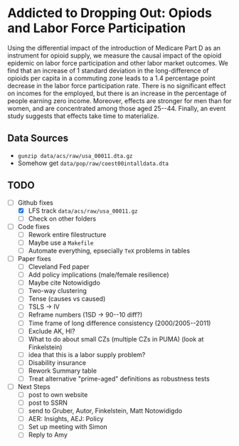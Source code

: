 # Addicted to Dropping Out: Opiods and Labor Force Participation
Using the differential impact of the introduction of Medicare Part D as an instrument for opioid supply, we measure the causal impact of the opioid epidemic on labor force participation and other labor market outcomes.  We find that an increase of 1 standard deviation in the long-difference of opioids per capita in a commuting zone leads to a 1.4 percentage point decrease in the labor force participation rate.  There is no significant effect on incomes for the employed, but there is an increase in the percentage of people earning zero income.  Moreover, effects are stronger for men than for women, and are concentrated among those aged 25--44.  Finally, an event study suggests that effects take time to materialize.
## Data Sources
- `gunzip data/acs/raw/usa_00011.dta.gz`
- Somehow get `data/pop/raw/coest00intalldata.dta`
## TODO
- [ ] Github fixes
    - [x] LFS track `data/acs/raw/usa_00011.gz`
    - [ ] Check on other folders
- [ ] Code fixes
    - [ ] Rework entire filestructure
    - [ ] Maybe use a `Makefile`
    - [ ] Automate everything, epsecially `TeX` problems in tables
- [ ] Paper fixes
    - [ ] Cleveland Fed paper
    - [ ] Add policy implications (male/female resilience)
    - [ ] Maybe cite Notowidigdo
    - [ ] Two-way clustering
    - [ ] Tense (causes vs caused)
    - [ ] TSLS -> IV
    - [ ] Reframe numbers (1SD -> 90--10 diff?)
    - [ ] Time frame of long difference consistency (2000/2005--2011)
    - [ ] Exclude AK, HI?
    - [ ] What to do about small CZs (multiple CZs in PUMA) (look at Finkelstein)
    - [ ] idea that this is a labor supply problem?
    - [ ] Disability insurance
    - [ ] Rework Summary table
    - [ ] Treat alternative "prime-aged" definitions as robustness tests
- [ ] Next Steps
    - [ ] post to own website
    - [ ] post to SSRN
    - [ ] send to Gruber, Autor, Finkelstein, Matt Notowidigdo
    - [ ] AER: Insights, AEJ: Policy
    - [ ] Set up meeting with Simon
    - [ ] Reply to Amy
